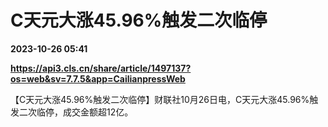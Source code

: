 # C天元大涨45.96%触发二次临停

**2023-10-26 05:41**

**https://api3.cls.cn/share/article/1497137?os=web&sv=7.7.5&app=CailianpressWeb**

【C天元大涨45.96%触发二次临停】财联社10月26日电，C天元大涨45.96%触发二次临停，成交金额超12亿。